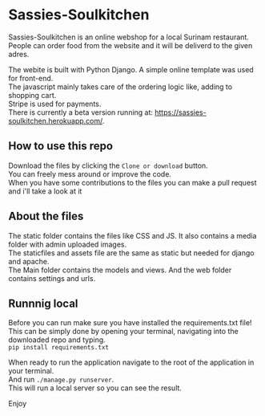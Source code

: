# Sassies-Soulkitchen

Sassies-Soulkitchen is an online webshop for a local Surinam restaurant.\
People can order food from the website and it will be deliverd to the given adres.

The webite is built with Python Django. A simple online template was used for front-end.\
The javascript mainly takes care of the ordering logic like, adding to shopping cart.\
Stripe is used for payments.\
There is currently a beta version running at: https://sassies-soulkitchen.herokuapp.com/. 

## How to use this repo
Download the files by clicking the ```Clone or download``` button.\
You can freely mess around or improve the code.\
When you have some contributions to the files you can make a pull request and i'll take a look at it

## About the files
The static folder contains the files like CSS and JS. It also contains a media folder with admin uploaded images.\
The staticfiles and assets file are the same as static but needed for django and apache.\
The Main folder contains the models and views. And the web folder contains settings and urls.

## Runnnig local
Before you can run make sure you have installed the requirements.txt file!\
This can be simply done by opening your terminal, navigating into the downloaded repo and typing.\
```pip install requirements.txt``` 

When ready to run the application navigate to the root of the application in your terminal.\
And run ```./manage.py runserver```.\
This will run a local server so you can see the result.

Enjoy
